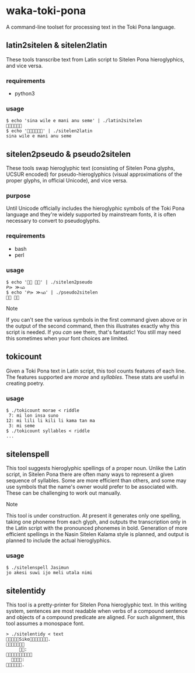 # waka-toki-pona
A command-line toolset for processing text in the Toki Pona language.

## latin2sitelen & sitelen2latin
These tools transcribe text from Latin script to Sitelen Pona hieroglyphics,
and vice versa.

### requirements
- python3

### usage
```
$ echo 'sina wile e mani anu seme' | ./latin2sitelen
󱥞󱥷󱤉󱤲󱤇󱥙
$ echo '󱥞󱥷󱤉󱤲󱤇󱥙' | ./sitelen2latin
sina wile e mani anu seme
```

## sitelen2pseudo & pseudo2sitelen
These tools swap hieroglyphic text (consisting of Sitelen Pona glyphs, UCSUR
encoded) for pseudo-hieroglyphics (visual approximations of the proper glyphs,
in official Unicode), and vice versa.

### purpose
Until Unicode officially includes the hieroglyphic symbols of the Toki Pona
language and they're widely supported by mainstream fonts, it is often
necessary to convert to pseudoglyphs.

### requirements
- bash
- perl

### usage
```
$ echo '󱤴󱤃 󱤉󱦀' | ./sitelen2pseudo 
ᑭ⭄ ≫ഫ
$ echo 'ᑭ⭄ ≫ഫ' | ./pseudo2sitelen
󱤴󱤃 󱤉󱦀
```
> [!NOTE]
> If you can't see the various symbols in the first command given above or in
> the output of the second command, then this illustrates exactly why this
> script is needed. If you *can* see them, that's fantastic! You still may need
> this sometimes when your font choices are limited.


## tokicount
Given a Toki Pona text in Latin script, this tool counts features of each line.
The features supported are _morae_ and _syllables_. These stats are useful in
creating poetry.

### usage
```
$ ./tokicount morae < riddle
 7: mi lon insa suno
12: mi lili li kili li kama tan ma
 3: mi seme
$ ./tokicount syllables < riddle
...
```

## sitelenspell
This tool suggests hieroglyphic spellings of a proper noun. Unlike the Latin
script, in Sitelen Pona there are often many ways to represent a given sequence
of syllables. Some are more efficient than others, and some may use symbols
that the name's owner would prefer to be associated with. These can be
challenging to work out manually.

> [!NOTE]
> This tool is under construction. At present it generates only one spelling,
> taking one phoneme from each glyph, and outputs the transcription only in the
> Latin script with the pronounced phonemes in bold. Generation of more
> efficient spellings in the Nasin Sitelen Kalama style is planned, and output
> is planned to include the actual hieroglyphics.

### usage
```
$ ./sitelenspell Jasimun
jo akesi suwi ijo meli utala nimi
```

## sitelentidy
This tool is a pretty-printer for Sitelen Pona hieroglyphic text. In this
writing system, sentences are most readable when verbs of a compound sentence
and objects of a compound predicate are aligned. For such alignment, this tool
assumes a monospace font.

```
> ./sitelentidy < text
󱤰󱥔󱥍󱤎󱦐Siko󱦑󱤧󱥷󱤉󱥠󱤻󱥝.
󱥁󱤡󱥆󱤧󱤖󱤉󱤻
     󱤉󱥁:
󱤑󱤼󱤧󱥉󱤉󱥠󱤘󱤼󱤡󱤟
  󱤧󱥬󱤉󱥁:
󱥠󱥙󱤧󱥔󱤽󱥳.
```
